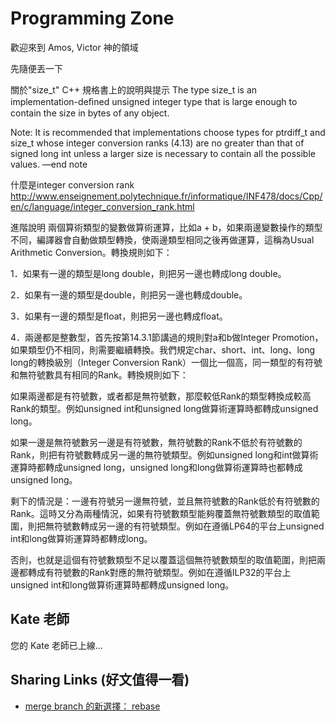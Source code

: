 # Programming Zone
歡迎來到 Amos, Victor 神的領域

先隨便丟一下

關於"size_t" C++ 規格書上的說明與提示
The type size_t is an implementation-deﬁned unsigned integer type that is large enough to contain the size in bytes of any object.

Note: It is recommended that implementations choose types for ptrdiff_t and size_t whose integer conversion ranks (4.13) are no greater than that of signed long int unless a larger size is necessary to contain all the possible values. —end note

什麼是integer conversion rank
http://www.enseignement.polytechnique.fr/informatique/INF478/docs/Cpp/en/c/language/integer_conversion_rank.html

進階說明
兩個算術類型的變數做算術運算，比如a + b，如果兩邊變數操作的類型不同，編譯器會自動做類型轉換，使兩邊類型相同之後再做運算，這稱為Usual Arithmetic Conversion。轉換規則如下：

1．如果有一邊的類型是long double，則把另一邊也轉成long double。

2．如果有一邊的類型是double，則把另一邊也轉成double。

3．如果有一邊的類型是float，則把另一邊也轉成float。

4．兩邊都是整數型，首先按第14.3.1節講過的規則對a和b做Integer Promotion，如果類型仍不相同，則需要繼續轉換。我們規定char、short、int、long、long long的轉換級別（Integer Conversion Rank）一個比一個高，同一類型的有符號和無符號數具有相同的Rank。轉換規則如下：

如果兩邊都是有符號數，或者都是無符號數，那麼較低Rank的類型轉換成較高Rank的類型。例如unsigned int和unsigned long做算術運算時都轉成unsigned long。

如果一邊是無符號數另一邊是有符號數，無符號數的Rank不低於有符號數的Rank，則把有符號數轉成另一邊的無符號類型。例如unsigned long和int做算術運算時都轉成unsigned long，unsigned long和long做算術運算時也都轉成unsigned long。

剩下的情況是：一邊有符號另一邊無符號，並且無符號數的Rank低於有符號數的Rank。這時又分為兩種情況，如果有符號數類型能夠覆蓋無符號數類型的取值範圍，則把無符號數轉成另一邊的有符號類型。例如在遵循LP64的平台上unsigned int和long做算術運算時都轉成long。

否則，也就是這個有符號數類型不足以覆蓋這個無符號數類型的取值範圍，則把兩邊都轉成有符號數的Rank對應的無符號類型。例如在遵循ILP32的平台上unsigned int和long做算術運算時都轉成unsigned long。


## Kate 老師
您的 Kate 老師已上線...

## Sharing Links (好文值得一看)
  * [merge branch 的新選擇： rebase](https://ihower.tw/blog/archives/3843)
